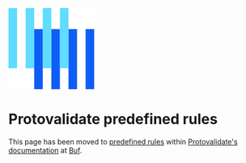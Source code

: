 ![The Buf logo](https://raw.githubusercontent.com/bufbuild/protovalidate/main/.github/buf-logo.svg)

# Protovalidate predefined rules

This page has been moved to [predefined rules][predefined-rules] within [Protovalidate's documentation][protovalidate] at [Buf][buf].

[buf]: https://buf.build
[protovalidate]: https://buf.build/docs/protovalidate/overview/
[predefined-rules]: https://buf.build/docs/protovalidate/schemas/predefined-rules/

